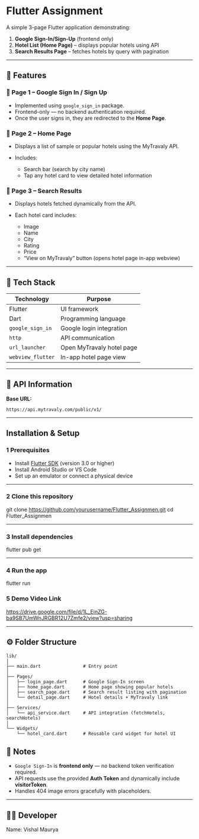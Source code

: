 #  Flutter Assignment

A simple 3-page Flutter application demonstrating:

1. **Google Sign-In/Sign-Up** (frontend only)
2. **Hotel List (Home Page)** – displays popular hotels using API
3. **Search Results Page** – fetches hotels by query with pagination

---

## 📱 Features

### 🔹 Page 1 – Google Sign In / Sign Up

* Implemented using `google_sign_in` package.
* Frontend-only — no backend authentication required.
* Once the user signs in, they are redirected to the **Home Page**.

### 🔹 Page 2 – Home Page

* Displays a list of sample or popular hotels using the MyTravaly API.
* Includes:

  * Search bar (search by city name)
  * Tap any hotel card to view detailed hotel information

### 🔹 Page 3 – Search Results

* Displays hotels fetched dynamically from the API.
* Each hotel card includes:

  * Image
  * Name
  * City
  * Rating
  * Price
  * “View on MyTravaly” button (opens hotel page in-app webview)

---

## 🔧 Tech Stack

| Technology        | Purpose                   |
| ----------------- | ------------------------- |
| Flutter           | UI framework              |
| Dart              | Programming language      |
| `google_sign_in`  | Google login integration  |
| `http`            | API communication         |
| `url_launcher`    | Open MyTravaly hotel page |
| `webview_flutter` | In-app hotel page view    |

---

## 🧩 API Information

**Base URL:**

```
https://api.mytravaly.com/public/v1/
```

---

##  Installation & Setup

### 1️ Prerequisites

* Install [Flutter SDK](https://docs.flutter.dev/get-started/install) (version 3.0 or higher)
* Install Android Studio or VS Code
* Set up an emulator or connect a physical device

---

### 2️ Clone this repository


git clone https://github.com/yourusername/Flutter_Assignmen.git
cd Flutter_Assignmen


---

### 3️ Install dependencies


flutter pub get


---

### 4️ Run the app


flutter run

### 5 Demo Video Link

https://drive.google.com/file/d/1L_EinZG-ba9SB7UmWnJRGBR12U7Zmfe2/view?usp=sharing


---

## ⚙️ Folder Structure

```
lib/
│
├── main.dart                # Entry point
│
├── Pages/
│   ├── login_page.dart      # Google Sign-In screen
│   ├── home_page.dart       # Home page showing popular hotels
│   ├── search_page.dart     # Search result listing with pagination
│   └── detail_page.dart     # Hotel details + MyTravaly link
│
├── Services/
│   └── api_service.dart     # API integration (fetchHotels, searchHotels)
│
└── Widgets/
    └── hotel_card.dart      # Reusable card widget for hotel UI
```

## 🧠 Notes

* `Google Sign-In` is **frontend only** — no backend token verification required.
* API requests use the provided **Auth Token** and dynamically include **visitorToken**.
* Handles 404 image errors gracefully with placeholders.

---

## 👨‍💻 Developer

Name: Vishal Maurya


